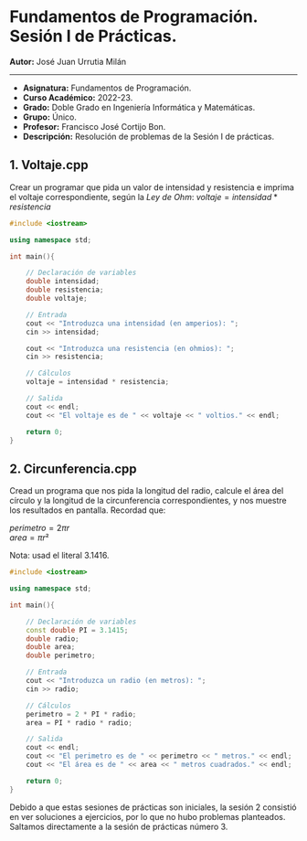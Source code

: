 # Fundamentos de Programación. Sesión I de Prácticas.

**Autor:** José Juan Urrutia Milán
***

- **Asignatura:** Fundamentos de Programación.
- **Curso Académico:** 2022-23.
- **Grado:** Doble Grado en Ingeniería Informática y Matemáticas.
- **Grupo:** Único.
- **Profesor:** Francisco José Cortijo Bon.
- **Descripción:** Resolución de problemas de la Sesión I de prácticas.


## 1. Voltaje.cpp
Crear un programar que pida un valor de intensidad y resistencia e imprima el voltaje correspondiente, según la _Ley de Ohm_:
$voltaje = intensidad * resistencia$
```cpp
#include <iostream>

using namespace std;

int main(){

    // Declaración de variables
    double intensidad;
    double resistencia;
    double voltaje;

    // Entrada 
    cout << "Introduzca una intensidad (en amperios): ";
    cin >> intensidad;

    cout << "Introduzca una resistencia (en ohmios): ";
    cin >> resistencia;

    // Cálculos
    voltaje = intensidad * resistencia;

    // Salida
    cout << endl;
    cout << "El voltaje es de " << voltaje << " voltios." << endl;

    return 0;
}
```

## 2. Circunferencia.cpp
Cread un programa que nos pida la longitud del radio, calcule el área del círculo y la longitud de la circunferencia correspondientes, y nos muestre los resultados en pantalla. Recordad que:  
  
$perimetro = 2πr$  
$area = πr²$  
  
  
Nota: usad el literal $3.1416$.
```cpp
#include <iostream>

using namespace std;

int main(){

    // Declaración de variables
    const double PI = 3.1415;
    double radio;
    double area;
    double perimetro;

    // Entrada 
    cout << "Introduzca un radio (en metros): ";
    cin >> radio;

    // Cálculos
    perimetro = 2 * PI * radio;
    area = PI * radio * radio;

    // Salida
    cout << endl;
    cout << "El perimetro es de " << perimetro << " metros." << endl;
    cout << "El área es de " << area << " metros cuadrados." << endl;

    return 0;
}
```

Debido a que estas sesiones de prácticas son iniciales, la sesión 2 consistió en ver soluciones a ejercicios, por
lo que no hubo problemas planteados. Saltamos directamente a la sesión de prácticas número 3.
